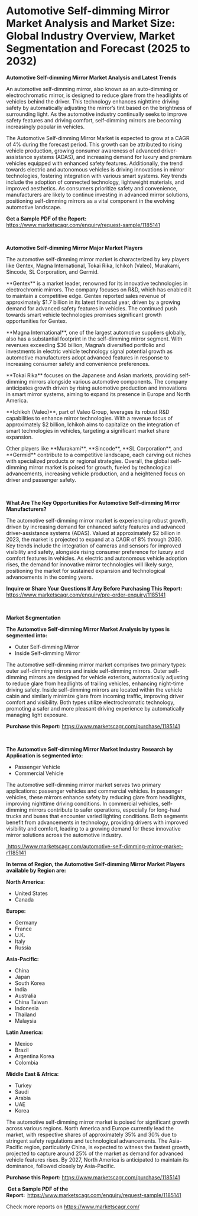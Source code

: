 <p><h1>Automotive Self-dimming Mirror Market Analysis and Market Size: Global Industry Overview, Market Segmentation and Forecast (2025 to 2032)</h1></p><p><strong>Automotive Self-dimming Mirror Market Analysis and Latest Trends</strong></p>
<p><p>An automotive self-dimming mirror, also known as an auto-dimming or electrochromatic mirror, is designed to reduce glare from the headlights of vehicles behind the driver. This technology enhances nighttime driving safety by automatically adjusting the mirror’s tint based on the brightness of surrounding light. As the automotive industry continually seeks to improve safety features and driving comfort, self-dimming mirrors are becoming increasingly popular in vehicles.</p><p>The Automotive Self-dimming Mirror Market is expected to grow at a CAGR of 4% during the forecast period. This growth can be attributed to rising vehicle production, growing consumer awareness of advanced driver-assistance systems (ADAS), and increasing demand for luxury and premium vehicles equipped with enhanced safety features. Additionally, the trend towards electric and autonomous vehicles is driving innovations in mirror technologies, fostering integration with various smart systems. Key trends include the adoption of connected technology, lightweight materials, and improved aesthetics. As consumers prioritize safety and convenience, manufacturers are likely to continue investing in advanced mirror solutions, positioning self-dimming mirrors as a vital component in the evolving automotive landscape.</p></p>
<p><strong>Get a Sample PDF of the Report:&nbsp;</strong> <a href="https://www.marketscagr.com/enquiry/request-sample/1185141?utm_campaign=2483&utm_medium=2&utm_source=Github&utm_content=ia&utm_term=28032025&utm_id=automotive-self-dimming-mirror">https://www.marketscagr.com/enquiry/request-sample/1185141</a></p>
<p>&nbsp;</p>
<p><strong>Automotive Self-dimming Mirror Major Market Players</strong></p>
<p><p>The automotive self-dimming mirror market is characterized by key players like Gentex, Magna International, Tokai Rika, Ichikoh (Valeo), Murakami, Sincode, SL Corporation, and Germid. </p><p>**Gentex** is a market leader, renowned for its innovative technologies in electrochromic mirrors. The company focuses on R&D, which has enabled it to maintain a competitive edge. Gentex reported sales revenue of approximately $1.7 billion in its latest financial year, driven by a growing demand for advanced safety features in vehicles. The continued push towards smart vehicle technologies promises significant growth opportunities for Gentex.</p><p>**Magna International**, one of the largest automotive suppliers globally, also has a substantial footprint in the self-dimming mirror segment. With revenues exceeding $36 billion, Magna’s diversified portfolio and investments in electric vehicle technology signal potential growth as automotive manufacturers adopt advanced features in response to increasing consumer safety and convenience preferences.</p><p>**Tokai Rika** focuses on the Japanese and Asian markets, providing self-dimming mirrors alongside various automotive components. The company anticipates growth driven by rising automotive production and innovations in smart mirror systems, aiming to expand its presence in Europe and North America.</p><p>**Ichikoh (Valeo)**, part of Valeo Group, leverages its robust R&D capabilities to enhance mirror technologies. With a revenue focus of approximately $2 billion, Ichikoh aims to capitalize on the integration of smart technologies in vehicles, targeting a significant market share expansion.</p><p>Other players like **Murakami**, **Sincode**, **SL Corporation**, and **Germid** contribute to a competitive landscape, each carving out niches with specialized products or regional strategies. Overall, the global self-dimming mirror market is poised for growth, fueled by technological advancements, increasing vehicle production, and a heightened focus on driver and passenger safety.</p></p>
<p>&nbsp;</p>
<p><strong>What Are The Key Opportunities For Automotive Self-dimming Mirror Manufacturers?</strong></p>
<p><p>The automotive self-dimming mirror market is experiencing robust growth, driven by increasing demand for enhanced safety features and advanced driver-assistance systems (ADAS). Valued at approximately $2 billion in 2023, the market is projected to expand at a CAGR of 8% through 2030. Key trends include the integration of cameras and sensors for improved visibility and safety, alongside rising consumer preference for luxury and comfort features in vehicles. As electric and autonomous vehicle adoption rises, the demand for innovative mirror technologies will likely surge, positioning the market for sustained expansion and technological advancements in the coming years.</p></p>
<p><strong>Inquire or Share Your Questions If Any Before Purchasing This Report:</strong> <a href="https://www.marketscagr.com/enquiry/pre-order-enquiry/1185141?utm_campaign=2483&utm_medium=2&utm_source=Github&utm_content=ia&utm_term=28032025&utm_id=automotive-self-dimming-mirror">https://www.marketscagr.com/enquiry/pre-order-enquiry/1185141</a></p>
<p>&nbsp;</p>
<p><strong>Market Segmentation</strong></p>
<p><strong>The Automotive Self-dimming Mirror Market Analysis by types is segmented into:</strong></p>
<p><ul><li>Outer Self-dimming Mirror</li><li>Inside Self-dimming Mirror</li></ul></p>
<p><p>The automotive self-dimming mirror market comprises two primary types: outer self-dimming mirrors and inside self-dimming mirrors. Outer self-dimming mirrors are designed for vehicle exteriors, automatically adjusting to reduce glare from headlights of trailing vehicles, enhancing night-time driving safety. Inside self-dimming mirrors are located within the vehicle cabin and similarly minimize glare from incoming traffic, improving driver comfort and visibility. Both types utilize electrochromatic technology, promoting a safer and more pleasant driving experience by automatically managing light exposure.</p></p>
<p><strong>Purchase this Report:&nbsp;</strong><a href="https://www.marketscagr.com/purchase/1185141?utm_campaign=2483&utm_medium=2&utm_source=Github&utm_content=ia&utm_term=28032025&utm_id=automotive-self-dimming-mirror">https://www.marketscagr.com/purchase/1185141</a></p>
<p>&nbsp;</p>
<p><strong>The Automotive Self-dimming Mirror Market Industry Research by Application is segmented into:</strong></p>
<p><ul><li>Passenger Vehicle</li><li>Commercial Vehicle</li></ul></p>
<p><p>The automotive self-dimming mirror market serves two primary applications: passenger vehicles and commercial vehicles. In passenger vehicles, these mirrors enhance safety by reducing glare from headlights, improving nighttime driving conditions. In commercial vehicles, self-dimming mirrors contribute to safer operations, especially for long-haul trucks and buses that encounter varied lighting conditions. Both segments benefit from advancements in technology, providing drivers with improved visibility and comfort, leading to a growing demand for these innovative mirror solutions across the automotive industry.</p></p>
<p><a href="https://www.marketscagr.com/automotive-self-dimming-mirror-market-r1185141?utm_campaign=2483&utm_medium=2&utm_source=Github&utm_content=ia&utm_term=28032025&utm_id=automotive-self-dimming-mirror">&nbsp;https://www.marketscagr.com/automotive-self-dimming-mirror-market-r1185141</a></p>
<p><strong>In terms of Region, the Automotive Self-dimming Mirror Market Players available by Region are:</strong></p>
<p>
    <p> <strong> North America: </strong>
        <ul>
            <li>United States</li>
            <li>Canada</li>
        </ul>
        </p> 
    <p> <strong> Europe: </strong>
        <ul>
            <li>Germany</li>
            <li>France</li>
            <li>U.K.</li>
            <li>Italy</li>
            <li>Russia</li>
        </ul>
        </p> 
    <p> <strong> Asia-Pacific: </strong>
        <ul>
            <li>China</li>
            <li>Japan</li>
            <li>South Korea</li>
            <li>India</li>
            <li>Australia</li>
            <li>China Taiwan</li>
            <li>Indonesia</li>
            <li>Thailand</li>
            <li>Malaysia</li>
        </ul>
        </p> 
    <p> <strong> Latin America: </strong>
        <ul>
            <li>Mexico</li>
            <li>Brazil</li>
            <li>Argentina Korea</li>
            <li>Colombia</li>
        </ul>
        </p> 
    <p> <strong> Middle East & Africa: </strong>
        <ul>
            <li>Turkey</li>
            <li>Saudi</li>
            <li>Arabia</li>
            <li>UAE</li>
            <li>Korea</li>
        </ul>
    </p>
    </p>
<p><p>The automotive self-dimming mirror market is poised for significant growth across various regions. North America and Europe currently lead the market, with respective shares of approximately 35% and 30% due to stringent safety regulations and technological advancements. The Asia-Pacific region, particularly China, is expected to witness the fastest growth, projected to capture around 25% of the market as demand for advanced vehicle features rises. By 2027, North America is anticipated to maintain its dominance, followed closely by Asia-Pacific.</p></p>
<p><strong>Purchase this Report: </strong><a href="https://www.marketscagr.com/purchase/1185141?utm_campaign=2483&utm_medium=2&utm_source=Github&utm_content=ia&utm_term=28032025&utm_id=automotive-self-dimming-mirror">https://www.marketscagr.com/purchase/1185141</a></p>
<p>&nbsp;<strong>Get a Sample PDF of the Report:&nbsp;&nbsp;</strong><a href="https://www.marketscagr.com/enquiry/request-sample/1185141?utm_campaign=2483&utm_medium=2&utm_source=Github&utm_content=ia&utm_term=28032025&utm_id=automotive-self-dimming-mirror">https://www.marketscagr.com/enquiry/request-sample/1185141</a></p>
<p><strong></strong></p>
<p>Check more reports on <a href="https://www.marketscagr.com/?utm_campaign=2483&utm_medium=2&utm_source=Github&utm_content=ia&utm_term=28032025&utm_id=automotive-self-dimming-mirror">https://www.marketscagr.com/</a></p>